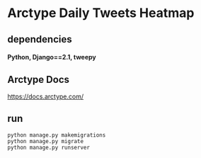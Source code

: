 # Arctype Daily Tweets Heatmap

## dependencies
#### Python, Django==2.1, tweepy

## Arctype Docs
https://docs.arctype.com/

## run 

```
python manage.py makemigrations
python manage.py migrate
python manage.py runserver
```
